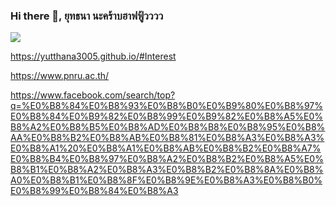 ### Hi there 👋, ยุทธนา นะคร้าบฮาฟฟู้วววว
![](https://scontent.fbkk2-8.fna.fbcdn.net/v/t39.30808-6/405050410_1787219735033201_69778749189908235_n.jpg?_nc_cat=100&ccb=1-7&_nc_sid=efb6e6&_nc_eui2=AeGKGzSoWfammybs96oyKAZcTPlYjX8zIEtM-ViNfzMgS-fg26KIdGK51xDvR87_GJ50dZ_A2M4_ptwe3coOcwo9&_nc_ohc=0WRbSni7zusAX8m8ACK&_nc_ht=scontent.fbkk2-8.fna&oh=00_AfCmOh4U-gI2olAPuQvK2DjLm-tE93LyUnm9_cqHreS_kA&oe=658629C7)

https://yutthana3005.github.io/#Interest

https://www.pnru.ac.th/

https://www.facebook.com/search/top?q=%E0%B8%84%E0%B8%93%E0%B8%B0%E0%B9%80%E0%B8%97%E0%B8%84%E0%B9%82%E0%B8%99%E0%B9%82%E0%B8%A5%E0%B8%A2%E0%B8%B5%E0%B8%AD%E0%B8%B8%E0%B8%95%E0%B8%AA%E0%B8%B2%E0%B8%AB%E0%B8%81%E0%B8%A3%E0%B8%A3%E0%B8%A1%20%E0%B8%A1%E0%B8%AB%E0%B8%B2%E0%B8%A7%E0%B8%B4%E0%B8%97%E0%B8%A2%E0%B8%B2%E0%B8%A5%E0%B8%B1%E0%B8%A2%E0%B8%A3%E0%B8%B2%E0%B8%8A%E0%B8%A0%E0%B8%B1%E0%B8%8F%E0%B8%9E%E0%B8%A3%E0%B8%B0%E0%B8%99%E0%B8%84%E0%B8%A3





